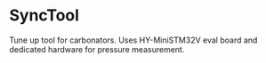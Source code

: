 SyncTool
========

Tune up tool for carbonators. Uses HY-MiniSTM32V eval board and dedicated hardware for pressure measurement. 
